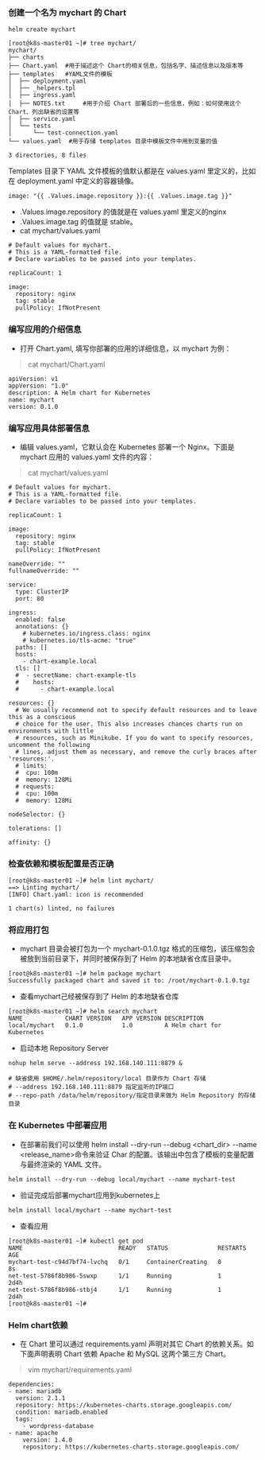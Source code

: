 ### 创建一个名为 mychart 的 Chart
```
helm create mychart
```
```
[root@k8s-master01 ~]# tree mychart/
mychart/
├── charts
├── Chart.yaml  #用于描述这个 Chart的相关信息，包括名字、描述信息以及版本等
├── templates   #YAML文件的模板
│  ├── deployment.yaml
│  ├── _helpers.tpl
│  ├── ingress.yaml
│  ├── NOTES.txt     #用于介绍 Chart 部署后的一些信息，例如：如何使用这个 Chart、列出缺省的设置等
│  ├── service.yaml
│  └── tests
│      └── test-connection.yaml
└── values.yaml  #用于存储 templates 目录中模板文件中用到变量的值

3 directories, 8 files
```
Templates 目录下 YAML 文件模板的值默认都是在 values.yaml 里定义的，比如在 deployment.yaml 中定义的容器镜像。
```
image: "{{ .Values.image.repository }}:{{ .Values.image.tag }}"
```
- .Values.image.repository 的值就是在 values.yaml 里定义的nginx
- .Values.image.tag 的值就是 stable。
- cat mychart/values.yaml
```
# Default values for mychart.
# This is a YAML-formatted file.
# Declare variables to be passed into your templates.

replicaCount: 1

image:
  repository: nginx
  tag: stable
  pullPolicy: IfNotPresent
```

### 编写应用的介绍信息
* 打开 Chart.yaml, 填写你部署的应用的详细信息，以 mychart 为例：
>cat mychart/Chart.yaml
```
apiVersion: v1
appVersion: "1.0"
description: A Helm chart for Kubernetes
name: mychart
version: 0.1.0
```

### 编写应用具体部署信息
* 编辑 values.yaml，它默认会在 Kubernetes 部署一个 Nginx。下面是 mychart 应用的 values.yaml 文件的内容：
>cat mychart/values.yaml
```
# Default values for mychart.
# This is a YAML-formatted file.
# Declare variables to be passed into your templates.

replicaCount: 1

image:
  repository: nginx
  tag: stable
  pullPolicy: IfNotPresent

nameOverride: ""
fullnameOverride: ""

service:
  type: ClusterIP
  port: 80

ingress:
  enabled: false
  annotations: {}
    # kubernetes.io/ingress.class: nginx
    # kubernetes.io/tls-acme: "true"
  paths: []
  hosts:
    - chart-example.local
  tls: []
  #  - secretName: chart-example-tls
  #    hosts:
  #      - chart-example.local

resources: {}
  # We usually recommend not to specify default resources and to leave this as a conscious
  # choice for the user. This also increases chances charts run on environments with little
  # resources, such as Minikube. If you do want to specify resources, uncomment the following
  # lines, adjust them as necessary, and remove the curly braces after 'resources:'.
  # limits:
  #  cpu: 100m
  #  memory: 128Mi
  # requests:
  #  cpu: 100m
  #  memory: 128Mi

nodeSelector: {}

tolerations: []

affinity: {}
```

### 检查依赖和模板配置是否正确
```
[root@k8s-master01 ~]# helm lint mychart/
==> Linting mychart/
[INFO] Chart.yaml: icon is recommended

1 chart(s) linted, no failures
```

### 将应用打包
* mychart 目录会被打包为一个 mychart-0.1.0.tgz 格式的压缩包，该压缩包会被放到当前目录下，并同时被保存到了 Helm 的本地缺省仓库目录中。
```
[root@k8s-master01 ~]# helm package mychart
Successfully packaged chart and saved it to: /root/mychart-0.1.0.tgz
```
* 查看mychart己经被保存到了 Helm 的本地缺省仓库
```
[root@k8s-master01 ~]# helm search mychart
NAME         	CHART VERSION	APP VERSION	DESCRIPTION
local/mychart	0.1.0        	1.0        	A Helm chart for Kubernetes
```
* 启动本地 Repository Server
```
nohup helm serve --address 192.168.140.111:8879 &

# 缺省使用 $HOME/.helm/repository/local 目录作为 Chart 存储
# --address 192.168.140.111:8879 指定监听的IP端口
# --repo-path /data/helm/repository/指定目录来做为 Helm Repository 的存储目录
```

### 在 Kubernetes 中部署应用
* 在部署前我们可以使用 helm install --dry-run --debug <chart_dir> --name <release_name>命令来验证 Char 的配置。该输出中包含了模板的变量配置与最终渲染的 YAML 文件。
```
helm install --dry-run --debug local/mychart --name mychart-test
```
* 验证完成后部署mychart应用到kubernetes上
```
helm install local/mychart --name mychart-test
```
* 查看应用
```
[root@k8s-master01 ~]# kubectl get pod
NAME                           READY   STATUS              RESTARTS   AGE
mychart-test-c94d7bf74-lvchq   0/1     ContainerCreating   0          8s
net-test-5786f8b986-5swxp      1/1     Running             1          2d4h
net-test-5786f8b986-stbj4      1/1     Running             1          2d4h
[root@k8s-master01 ~]#
```

### Helm chart依赖
* 在 Chart 里可以通过 requirements.yaml 声明对其它 Chart 的依赖关系。如下面声明表明 Chart 依赖 Apache 和 MySQL 这两个第三方 Chart。
>vim mychart/requirements.yaml
```
dependencies:
- name: mariadb
  version: 2.1.1
  repository: https://kubernetes-charts.storage.googleapis.com/
  condition: mariadb.enabled
  tags:
    - wordpress-database
- name: apache
    version: 1.4.0
    repository: https://kubernetes-charts.storage.googleapis.com/

```